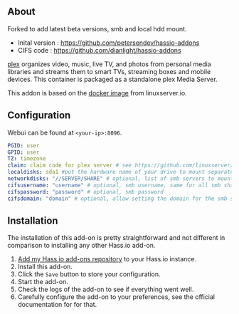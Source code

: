 



## About

Forked to add latest beta versions, smb and local hdd mount.

- Inital version : https://github.com/petersendev/hassio-addons
- CIFS code : https://github.com/dianlight/hassio-addons

[plex](https://plex.media/) organizes video, music, live TV, and photos from personal media libraries and streams them to smart TVs, streaming boxes and mobile devices. This container is packaged as a standalone plex Media Server.

This addon is based on the [docker image](https://github.com/linuxserver/docker-plex) from linuxserver.io.

## Configuration

Webui can be found at `<your-ip>:8096`.

```yaml
PGID: user
GPID: user
TZ: timezone
claim: claim code for plex server # see https://github.com/linuxserver/docker-plex
localdisks: sda1 #put the hardware name of your drive to mount separated by commas, or its label. Ex: sda1, sdb1, MYNAS...
networkdisks: "//SERVER/SHARE" # optional, list of smb servers to mount, separated by commas
cifsusername: "username" # optional, smb username, same for all smb shares
cifspassword: "password" # optional, smb password
cifsdomain: "domain" # optional, allow setting the domain for the smb share
```

## Installation

The installation of this add-on is pretty straightforward and not different in
comparison to installing any other Hass.io add-on.

1. [Add my Hass.io add-ons repository][repository] to your Hass.io instance.
1. Install this add-on.
1. Click the `Save` button to store your configuration.
1. Start the add-on.
1. Check the logs of the add-on to see if everything went well.
1. Carefully configure the add-on to your preferences, see the official documentation for for that.

[repository]: https://github.com/alexbelgium/hassio-addons
